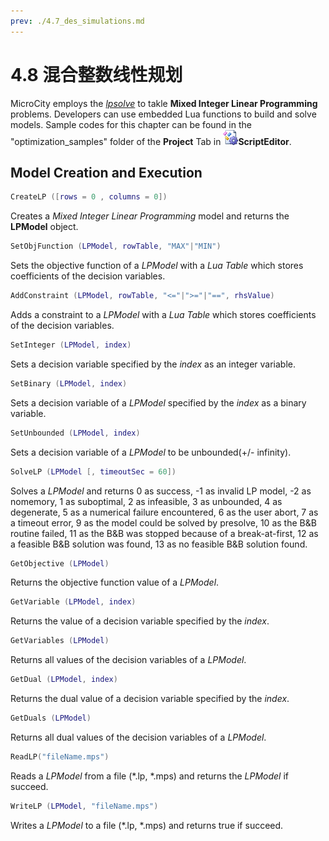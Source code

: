 ```yaml
---
prev: ./4.7_des_simulations.md
---
```

# 4.8 混合整数线性规划
MicroCity employs the [*lpsolve*](https://sourceforge.net/projects/lpsolve/) to takle **Mixed Integer Linear Programming** problems. Developers can use embedded Lua functions to build and solve models. Sample codes for this chapter can be found in the "optimization_samples" folder of the **Project** Tab in ![icon](./imgs/icon_script_editor.png)**ScriptEditor**.
## Model Creation and Execution
```lua
CreateLP ([rows = 0 , columns = 0])
```
Creates a *Mixed Integer Linear Programming* model and returns the **LPModel** object.
```lua
SetObjFunction (LPModel, rowTable, "MAX"|"MIN")
```
Sets the objective function of a *LPModel* with a *Lua Table* which stores coefficients of the decision variables.
```lua
AddConstraint (LPModel, rowTable, "<="|">="|"==", rhsValue)
```
Adds a constraint to a *LPModel* with a *Lua Table* which stores coefficients of the decision variables.
```lua
SetInteger (LPModel, index)
```
Sets a decision variable specified by the *index* as an integer variable.
```lua
SetBinary (LPModel, index)
```
Sets a decision variable of a *LPModel* specified by the *index* as a binary variable.
```lua
SetUnbounded (LPModel, index)
```
Sets a decision variable of a *LPModel* to be unbounded(+/- infinity).
```lua
SolveLP (LPModel [, timeoutSec = 60])
```
Solves a *LPModel* and returns 0 as success, -1 as invalid LP model, -2 as nomemory, 1 as suboptimal, 2 as infeasible, 3 as unbounded, 4 as degenerate, 5 as a numerical failure encountered, 6 as the user abort, 7 as a timeout error, 9 as the model could be solved by presolve, 10 as the B&B routine failed, 11 as the B&B was stopped because of a break-at-first, 12 as a feasible B&B solution was found, 13 as no feasible B&B solution found. 
```lua
GetObjective (LPModel)
```
Returns the objective function value of a *LPModel*.
```lua
GetVariable (LPModel, index)
```
Returns the value of a decision variable specified by the *index*.
```lua
GetVariables (LPModel)
```
Returns all values of the decision variables of a *LPModel*.
```lua
GetDual (LPModel, index)
```
Returns the dual value of a decision variable specified by the *index*.
```lua
GetDuals (LPModel)
```
Returns all dual values of the decision variables of a *LPModel*.
```lua
ReadLP("fileName.mps")
```
Reads a *LPModel* from a file (\*.lp, \*.mps) and returns the *LPModel* if succeed.
```lua
WriteLP (LPModel, "fileName.mps")
```
Writes a *LPModel* to a file (\*.lp, \*.mps) and returns true if succeed. 
